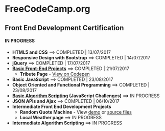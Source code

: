 # FreeCodeCamp.org

## Front End Development Certification
#### IN PROGRESS
- **HTML5 and CSS** ==> COMPLETED | 13/07/2017
- **Responsive Design with Bootstrap** ==> COMPLETED | 14/07/2017
- **jQuery** ==> COMPLETED | 17/07/2017
- **[Basic Front-End Projects](/FreeCodeCamp/Front-End/Projects/ "View Front-End Projects")** ==> COMPLETED | 21/07/2017
  - **Tribute Page** - [View on Codepen](https://codepen.io/sebam2k4/full/NvKRgO/ "Dio Tribute Webpage")
- **Basic JavaScript** ==> COMPLETED | 23/08/2017
- **Object Oriented and Functional Programming** ==> COMPLETED | 23/08/2017
- **[Basic Algorithm Scripting](/FreeCodeCamp/Front-End/JavaScript-Algorithms/Basic) (JavaScript Challenges)** ==> IN PROGRESS
- **JSON APIs and Ajax** ==> COMPLETED | 06/10/2017
- **Intermediate Front End Development Projects**
  - **Random Quote Machine** - View [demo](https://sebam2k4.github.io/Random-Quote-Generator-JS/) or [source files](https://github.com/sebam2k4/Random-Quote-Generator-JS)
  - **Local Weather page** ==> IN PROGRESS
- **Intermediate Algorithm Scripting**  ==> IN PROGRESS
